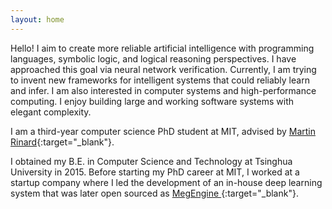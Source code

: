 ```yaml
---
layout: home
---
```


Hello! I aim to create more reliable artificial intelligence with programming
languages, symbolic logic, and logical reasoning perspectives. I have approached
this goal via neural network verification. Currently, I am trying to invent new
frameworks for intelligent systems that could reliably learn and infer. I am
also interested in computer systems and high-performance computing.  I enjoy
building large and working software systems with elegant complexity.

I am a third-year computer science PhD student at MIT, advised by [Martin
Rinard](http://people.csail.mit.edu/rinard/){:target="_blank"}.

I obtained my B.E. in Computer Science and Technology at Tsinghua University
in 2015. Before starting my PhD career at MIT, I worked at a startup company
where I led the development of an in-house deep learning system that was later
open sourced as [MegEngine
](https://github.com/MegEngine/MegEngine){:target="_blank"}.
